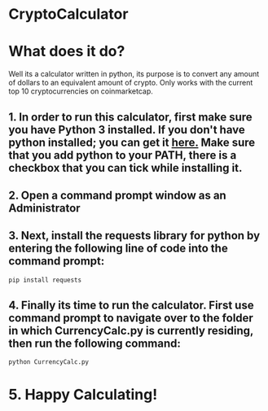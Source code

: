 # CryptoCalculator

# What does it do?

Well its a calculator written in python, its purpose is to convert any amount of dollars to an equivalent amount of crypto. Only works with the current top 10 cryptocurrencies on coinmarketcap.

##  1. In order to run this calculator, first make sure you have Python 3 installed. If you don't have python installed; you can get it [here.](https://www.python.org/ftp/python/3.6.4/python-3.6.4.exe) Make sure that you add python to your PATH, there is a checkbox that you can tick while installing it.

##  2. Open a command prompt window as an Administrator

##  3. Next, install the requests library for python by entering the following line of code into the command prompt:

```bash
pip install requests
```

##  4. Finally its time to run the calculator. First use command prompt to navigate over to the folder in which CurrencyCalc.py is currently residing, then run the following command:

```bash
python CurrencyCalc.py
```

#   5. Happy Calculating! 

